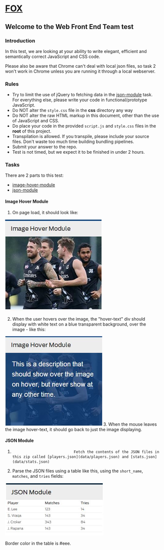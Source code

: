 # [FOX](http://www.foxsports.com.au)

## Welcome to the Web Front End Team test

### Introduction

In this test, we are looking at your ability to write elegant, efficient and semantically correct JavaScript and CSS code.

Please also be aware that Chrome can't deal with local json files, so task 2 won't work in Chrome unless you are running it through a local webserver.

### Rules

* Try to limit the use of jQuery to fetching data in the [json-module](#json-module) task. For everything else, please write your code in functional/prototype JavaScript.
* Do NOT alter the `style.css` file in the __css__ directory any way
* Do NOT alter the raw HTML markup in this document, other than the use of JavaScript and CSS.
* Do place your code in the provided `script.js` and `style.css` files in the __root__ of this project.
* Transpilation is allowed. If you transpile, please include your source files. Don't waste too much time building bundling pipelines.
* Submit your answer to the repo.
* Test is not timed, but we expect it to be finished in under 2 hours.

### Tasks

There are 2 parts to this test:

* [image-hover-module](#image-module)
* [json-module](#json-module)

#### Image Hover Module

1. On page load, it should look like:

  ![example1.1.jpg](images/example1.1.JPG)

2. When the user hovers over the image, the "hover-text" div should display with white text on a blue transparent background, over the image - like this:

  ![example1.2.jpg](images/example1.2.JPG)
3. When the mouse leaves the image hover-text, it should go back to just the image displaying.

#### JSON Module

1.                                 Fetch the contents of the JSON files in this zip called [players.json](data/players.json) and [stats.json](data/stats.json)
2. Parse the JSON files using a table like this, using the `short_name`, `matches`, and `tries` fields:

  ![example2](images/example2.JPG)

  Border color in the table is #eee.
